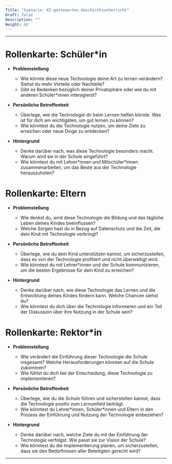 ```yaml
---
Title: "Szenario: KI-gesteuertes Geschichtsunterricht"
Draft: false
Description: ""
Weight: 60
---
```






---

# Rollenkarte: Schüler\*in

- **Problemstellung**
  - Wie könnte diese neue Technologie deine Art zu lernen verändern? Siehst du mehr Vorteile oder Nachteile?
  - Gibt es Bedenken bezüglich deiner Privatsphäre oder wie du mit anderen Schüler\*innen interagierst?

- **Persönliche Betroffenheit**
  - Überlege, wie die Technologie dir beim Lernen helfen könnte. Was ist für dich am wichtigsten, um gut lernen zu können?
  - Wie könntest du die Technologie nutzen, um deine Ziele zu erreichen oder neue Dinge zu entdecken?

- **Hintergrund**
  - Denke darüber nach, was diese Technologie besonders macht. Warum wird sie in der Schule eingeführt?
  - Wie könntest du mit Lehrer\*innen und Mitschüler\*innen zusammenarbeiten, um das Beste aus der Technologie herauszuholen?

# Rollenkarte: Eltern

- **Problemstellung**
  - Wie denkst du, wird diese Technologie die Bildung und das tägliche Leben deines Kindes beeinflussen?
  - Welche Sorgen hast du in Bezug auf Datenschutz und die Zeit, die dein Kind mit Technologie verbringt?

- **Persönliche Betroffenheit**
  - Überlege, wie du dein Kind unterstützen kannst, um sicherzustellen, dass es von der Technologie profitiert und nicht überwältigt wird.
  - Wie könntest du mit Lehrer\*innen und der Schule kommunizieren, um die besten Ergebnisse für dein Kind zu erreichen?

- **Hintergrund**
  - Denke darüber nach, wie diese Technologie das Lernen und die Entwicklung deines Kindes fördern kann. Welche Chancen siehst du?
  - Wie könntest du dich über die Technologie informieren und ein Teil der Diskussion über ihre Nutzung in der Schule sein?

# Rollenkarte: Rektor\*in

- **Problemstellung**
  - Wie verändert die Einführung dieser Technologie die Schule insgesamt? Welche Herausforderungen könnten auf die Schule zukommen?
  - Wie fühlst du dich bei der Entscheidung, diese Technologie zu implementieren?

- **Persönliche Betroffenheit**
  - Überlege, wie du die Schule führen und sicherstellen kannst, dass die Technologie positiv zum Lernumfeld beiträgt.
  - Wie könntest du Lehrer\*innen, Schüler\*innen und Eltern in den Prozess der Einführung und Nutzung der Technologie einbeziehen?

- **Hintergrund**
  - Denke darüber nach, welche Ziele du mit der Einführung der Technologie verfolgst. Wie passt sie zur Vision der Schule?
  - Wie könntest du die Implementierung planen, um sicherzustellen, dass sie den Bedürfnissen aller Beteiligten gerecht wird?

---

